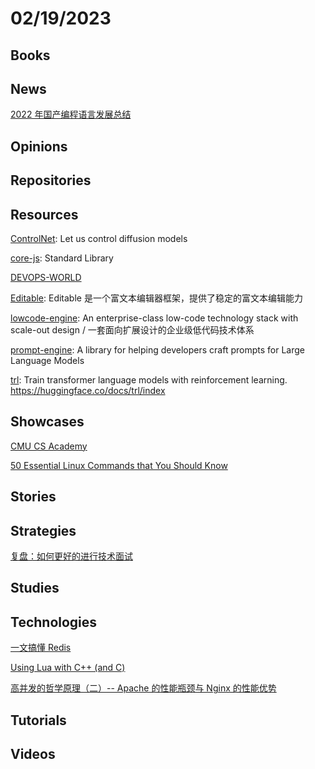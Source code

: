 # 02/19/2023

## Books

## News
[2022 年国产编程语言发展总结](https://my.oschina.net/oscpyaqxylk/blog/7765637)

## Opinions

## Repositories

## Resources
[ControlNet](https://github.com/lllyasviel/ControlNet): Let us control diffusion models

[core-js](https://github.com/zloirock/core-js): Standard Library

[DEVOPS-WORLD](https://github.com/annfelix/DEVOPS-WORLD)

[Editable](https://gitee.com/mirrors/Editablejs): Editable 是一个富文本编辑器框架，提供了稳定的富文本编辑能力

[lowcode-engine](https://github.com/alibaba/lowcode-engine): An enterprise-class low-code technology stack with scale-out design / 一套面向扩展设计的企业级低代码技术体系

[prompt-engine](https://github.com/microsoft/prompt-engine): A library for helping developers craft prompts for Large Language Models

[trl](https://github.com/lvwerra/trl): Train transformer language models with reinforcement learning. https://huggingface.co/docs/trl/index

## Showcases
[CMU CS Academy](https://academy.cs.cmu.edu/)

[50 Essential Linux Commands that You Should Know](https://haydenjames.io/50-essential-linux-commands-that-you-should-know/)

## Stories

## Strategies
[复盘：如何更好的进行技术面试](https://mp.weixin.qq.com/s/8O7Xpw33TP7Lfmpg_c624g)

## Studies

## Technologies
[一文搞懂 Redis](https://toutiao.io/posts/kn8zedh)

[Using Lua with C++ (and C)](https://edw.is/using-lua-with-cpp/)

[高并发的哲学原理（二）-- Apache 的性能瓶颈与 Nginx 的性能优势](https://mp.weixin.qq.com/s?__biz=MzkxOTQzNjYzNg==&mid=2247483840&idx=1&sn=405d5a7011dc3b340b4d2af8d5b473cd&chksm=c1a36df3f6d4e4e5430a90b34b6eebd02882aab347b3746c5b319f0c9c9adec8905e184b8000#rd)

## Tutorials

## Videos
